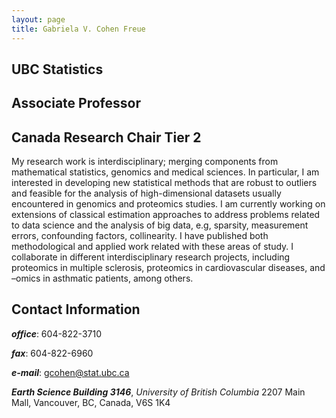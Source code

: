 ```yaml
---
layout: page
title: Gabriela V. Cohen Freue
---
```


## UBC Statistics

## Associate Professor

## Canada Research Chair Tier 2

My research work is interdisciplinary; merging components from mathematical statistics, genomics and medical sciences. In particular, I am interested in developing new statistical methods that are robust to outliers and feasible for the analysis of high-dimensional datasets usually encountered in genomics and proteomics studies. I am currently working on extensions of classical estimation approaches to address problems related to data science and the analysis of big data, e.g, sparsity, measurement errors, confounding factors, collinearity. I have published both methodological and applied work related with these areas of study. I collaborate in different interdisciplinary research projects, including proteomics in multiple sclerosis, proteomics in cardiovascular diseases, and –omics in asthmatic patients, among others.


## Contact Information
***office***: 604-822-3710

***fax***: 604-822-6960

***e-mail***: gcohen@stat.ubc.ca

***Earth Science Building 3146***, *University of British Columbia*
2207 Main Mall, Vancouver, BC, Canada, V6S 1K4
